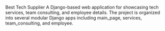 Best Tech Supplier
A Django-based web application for showcasing tech services, team
consulting, and employee details. 
The project is organized into several modular Django apps including
main_page, services, team_consulting, and employee.
